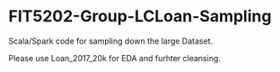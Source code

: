 # FIT5202-Group-LCLoan-Sampling
Scala/Spark code for sampling down the large Dataset.


Please use Loan_2017_20k for EDA and furhter cleansing.

